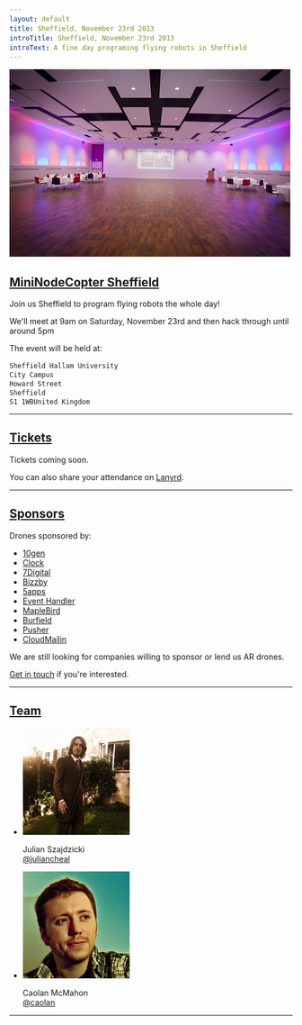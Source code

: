 ```yaml
---
layout: default
title: Sheffield, November 23rd 2013
introTitle: Sheffield, November 23rd 2013
introText: A fine day programing flying robots in Sheffield
---
```


![Sheffied Venue](/img/venue_sheffield.jpg)

<h2 id="intro"><a href="#intro">MiniNodeCopter Sheffield</a></h2>

Join us Sheffield to program flying robots the whole day!

We'll meet at 9am on Saturday, November 23rd and then hack through until around 5pm

The event will be held at:

```
Sheffield Hallam University
City Campus
Howard Street
Sheffield
S1 1WBUnited Kingdom
```

<hr>

<h2 id="tickets"><a href="#tickets">Tickets</a></h2>

<p>Tickets coming soon.</p>

<p>You can also share your attendance on <a href='http://lanyrd.com/2013/nodecopter-sheffield'>Lanyrd</a>.</p>

<hr>

<h2 id="sponsors"><a href="#sponsors">Sponsors</a></h2>

Drones sponsored by:

<ul>
  <li><a href="http://www.10gen.com/">10gen</a></li>
  <li><a href="http://clock.co.uk/">Clock</a></li>
  <li><a href="http://www.7digital.com/">7Digital</a></li>
  <li><a href="http://www.bizzby.com/">Bizzby</a></li>
  <li><a href='https://5apps.com'>5apps</a></li>
  <li><a href='http://eventhandler.co.uk/'>Event Handler</a></li>
  <li><a href='http://www.maplebird.com/'>MapleBird</a></li>
  <li><a href='http://burfieldcreative.co.uk/'>Burfield</a></li>
  <li><a href='http://pusher.com'>Pusher</a></li>
  <li><a href='http://www.cloudmailin.com/'>CloudMailin</a></li>
</ul>

We are still looking for companies willing to sponsor or lend us AR drones.

<a href="mailto:andrewnez@gmail.com">Get in touch</a> if you're interested.

<hr>

<h2 id="team"><a href="#team">Team</a></h2>

<ul class="team">
  <li>
    <img src="/img/team/julian_cheal.jpg">
    <p>
      Julian Szajdzicki<br>
      <a href="https://twitter.com/juliancheal">@juliancheal</a>
    </p>
  </li>
  <li>
    <img src="/img/team/caolan_mcmahon.jpg">
    <p>
      Caolan McMahon<br>
      <a href="https://twitter.com/caolan">@caolan</a>
    </p>
  </li>
</ul>

<hr>
